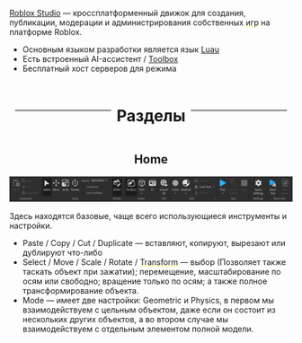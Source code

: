 [Roblox Studio](https://ru.wikipedia.org/wiki/Roblox_Studio) — кроссплатформенный движок для создания, публикации, модерации и администрирования собственных <span title='Далее "Режимы"' style="text-decoration: underline dotted yellow">игр</span>  на платформе Roblox. 
- Основным языком разработки является язык [Luau](Lua/Lua.md "Улучшенный под цели Roblox язык Lua (В части написания кода ничем не отличается)")
- Есть встроенный AI-ассистент / [Toolbox](Toolbox.md "Встроенный маркетплейс с бесплатными ассетами") 
- Бесплатный хост серверов для режима

<div style="display: flex; align-items: center; text-align: center; margin: 20px 0;"> 
<hr style="flex-grow: 1; border: none; border-top: 1px solid #ccc; margin: 0 10px;"> <h1> Разделы</h1>
<hr style="flex-grow: 1; border: none; border-top: 1px solid #ccc; margin: 0 10px;"> </div>

<div>
<h2 style="text-align: center" id="Home">Home</h2>
<center><img src="../images/HomeBarImage.png">
</div>

Здесь находятся базовые, чаще всего использующиеся инструменты и настройки.

- Paste / Copy / Cut / Duplicate — вставляют, копируют, вырезают или дублируют что-либо
- Select / Move / Scale / Rotate / <span title='Не виден на картинке' style="text-decoration: underline dotted yellow">Transform </span> — выбор (Позволяет также таскать объект при зажатии); перемещение, масштабирование по осям или свободно; вращение только по осям; а также полное трансформирование объекта.
- Mode — имеет две настройки: Geometric и Physics, в первом мы взаимодействуем с цельным объектом, даже если он состоит из нескольких других объектов, а во втором случае мы взаимодействуем с отдельным элементом полной модели.